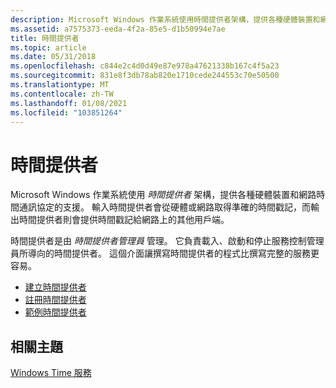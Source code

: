 ```yaml
---
description: Microsoft Windows 作業系統使用時間提供者架構，提供各種硬體裝置和網路時間通訊協定的支援。
ms.assetid: a7575373-eeda-4f2a-85e5-d1b50994e7ae
title: 時間提供者
ms.topic: article
ms.date: 05/31/2018
ms.openlocfilehash: c844e2c4d0d49e87e978a47621338b167c4f5a23
ms.sourcegitcommit: 831e8f3db78ab820e1710cede244553c70e50500
ms.translationtype: MT
ms.contentlocale: zh-TW
ms.lasthandoff: 01/08/2021
ms.locfileid: "103851264"
---
```

# <a name="time-provider"></a>時間提供者

Microsoft Windows 作業系統使用 *時間提供者* 架構，提供各種硬體裝置和網路時間通訊協定的支援。 輸入時間提供者會從硬體或網路取得準確的時間戳記，而輸出時間提供者則會提供時間戳記給網路上的其他用戶端。

時間提供者是由 *時間提供者管理員* 管理。 它負責載入、啟動和停止服務控制管理員所導向的時間提供者。 這個介面讓撰寫時間提供者的程式比撰寫完整的服務更容易。

-   [建立時間提供者](creating-a-time-provider.md)
-   [註冊時間提供者](registering-a-time-provider.md)
-   [範例時間提供者](sample-time-provider.md)

## <a name="related-topics"></a>相關主題

<dl> <dt>

[Windows Time 服務](https://www.microsoft.com/technet/prodtechnol/windowsserver2003/technologies/security/ws03mngd/26_s3wts.mspx)
</dt> </dl>

 

 



